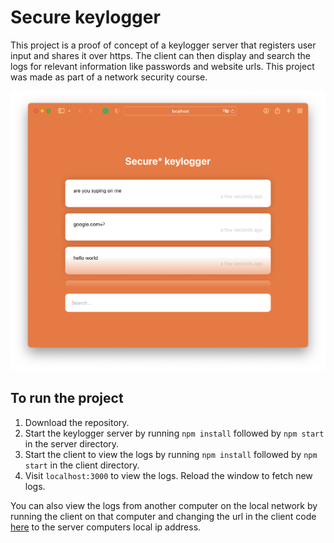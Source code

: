 # Secure keylogger
This project is a proof of concept of a keylogger server that registers user input and shares it over https. The client can then display and search the logs for relevant information like passwords and website urls. This project was made as part of a network security course.

![Alt text](screenshot.png?raw=true "Screenshot")

## To run the project
1. Download the repository.
2. Start the keylogger server by running `npm install` followed by `npm start` in the server directory.
3. Start the client to view the logs by running `npm install` followed by `npm start` in the client directory.
4. Visit `localhost:3000` to view the logs. Reload the window to fetch new logs.

You can also view the logs from another computer on the local network by running the client on that computer and changing the url in the client code [here](https://github.com/3DJakob/secure-keylogger/blob/06b6d345b91d734ea23f3c7ad048bbe176d4966a/client/src/components/Logs.js#L68) to the server computers local ip address.
